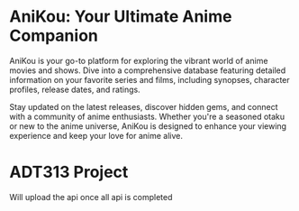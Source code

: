 # AniKou: Your Ultimate Anime Companion

AniKou is your go-to platform for exploring the vibrant world of anime movies and shows. Dive into a comprehensive database featuring detailed information on your favorite series and films, including synopses, character profiles, release dates, and ratings.

Stay updated on the latest releases, discover hidden gems, and connect with a community of anime enthusiasts. Whether you're a seasoned otaku or new to the anime universe, AniKou is designed to enhance your viewing experience and keep your love for anime alive.

# ADT313 Project

Will upload the api once all api is completed
